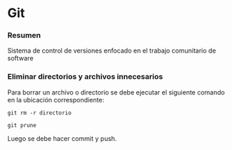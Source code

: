 # Git
### Resumen
Sistema de control de versiones enfocado en el trabajo comunitario de software
### Eliminar directorios y archivos innecesarios
Para borrar un archivo o directorio se debe ejecutar el siguiente comando en la ubicación correspondiente:

`git rm -r directorio`

`git prune`

Luego se debe hacer commit y push.
